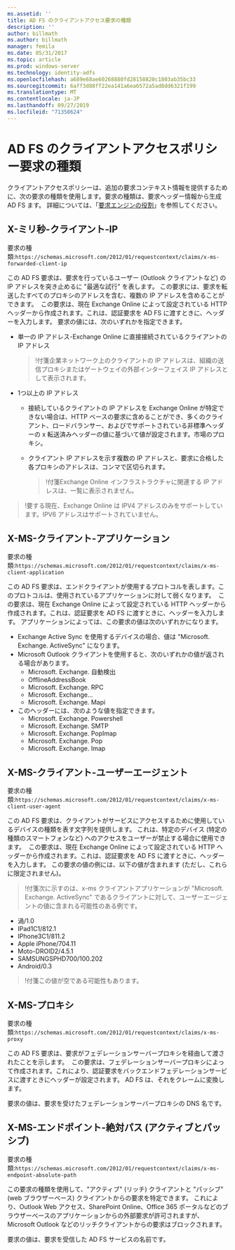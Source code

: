 ```yaml
---
ms.assetid: ''
title: AD FS のクライアントアクセス要求の種類
description: ''
author: billmath
ms.author: billmath
manager: femila
ms.date: 05/31/2017
ms.topic: article
ms.prod: windows-server
ms.technology: identity-adfs
ms.openlocfilehash: a689e68ae60268880fd28158820c1803ab35bc33
ms.sourcegitcommit: 6aff3d88ff22ea141a6ea6572a5ad8dd6321f199
ms.translationtype: MT
ms.contentlocale: ja-JP
ms.lasthandoff: 09/27/2019
ms.locfileid: "71358624"
---
```

# <a name="client-access-policy-claim-types-in-ad-fs"></a>AD FS のクライアントアクセスポリシー要求の種類

クライアントアクセスポリシーは、追加の要求コンテキスト情報を提供するために、次の要求の種類を使用します。要求の種類は、要求ヘッダー情報から生成 AD FS ます。  詳細については、「[要求エンジンの役割](../technical-reference/the-role-of-the-claims-engine.md)」を参照してください。

## <a name="x-ms-forwarded-client-ip"></a>X-ミリ秒-クライアント-IP

要求の種類:`https://schemas.microsoft.com/2012/01/requestcontext/claims/x-ms-forwarded-client-ip`

この AD FS 要求は、要求を行っているユーザー (Outlook クライアントなど) の IP アドレスを突き止めるに "最適な試行" を表します。 この要求には、要求を転送したすべてのプロキシのアドレスを含む、複数の IP アドレスを含めることができます。  この要求は、現在 Exchange Online によって設定されている HTTP ヘッダーから作成されます。これは、認証要求を AD FS に渡すときに、ヘッダーを入力します。 要求の値には、次のいずれかを指定できます。


- 単一の IP アドレス-Exchange Online に直接接続されているクライアントの IP アドレス

    >!付箋企業ネットワーク上のクライアントの IP アドレスは、組織の送信プロキシまたはゲートウェイの外部インターフェイス IP アドレスとして表示されます。

- 1つ以上の IP アドレス
  - 接続しているクライアントの IP アドレスを Exchange Online が特定できない場合は、HTTP ベースの要求に含めることができ、多くのクライアント、ロードバランサー、およびでサポートされている非標準ヘッダーの x 転送済みヘッダーの値に基づいて値が設定されます。市場のプロキシ。
  - クライアント IP アドレスを示す複数の IP アドレスと、要求に合格した各プロキシのアドレスは、コンマで区切られます。

    >!付箋Exchange Online インフラストラクチャに関連する IP アドレスは、一覧に表示されません。


>!要する現在、Exchange Online は IPV4 アドレスのみをサポートしています。IPV6 アドレスはサポートされていません。 


## <a name="x-ms-client-application"></a>X-MS-クライアント-アプリケーション

要求の種類:`https://schemas.microsoft.com/2012/01/requestcontext/claims/x-ms-client-application`

この AD FS 要求は、エンドクライアントが使用するプロトコルを表します。このプロトコルは、使用されているアプリケーションに対して弱くなります。  この要求は、現在 Exchange Online によって設定されている HTTP ヘッダーから作成されます。これは、認証要求を AD FS に渡すときに、ヘッダーを入力します。 アプリケーションによっては、この要求の値は次のいずれかになります。



- Exchange Active Sync を使用するデバイスの場合、値は "Microsoft. Exchange. ActiveSync" になります。 
- Microsoft Outlook クライアントを使用すると、次のいずれかの値が返される場合があります。
    - Microsoft. Exchange. 自動検出
    - OfflineAddressBook
    - Microsoft. Exchange. RPC
    - Microsoft. Exchange...
    - Microsoft. Exchange. Mapi
- このヘッダーには、次のような値を指定できます。
    - Microsoft. Exchange. Powershell
    - Microsoft. Exchange. SMTP
    - Microsoft. Exchange. PopImap
    - Microsoft. Exchange. Pop
    - Microsoft. Exchange. Imap

## <a name="x-ms-client-user-agent"></a>X-MS-クライアント-ユーザーエージェント

要求の種類:`https://schemas.microsoft.com/2012/01/requestcontext/claims/x-ms-client-user-agent`

この AD FS 要求は、クライアントがサービスにアクセスするために使用しているデバイスの種類を表す文字列を提供します。 これは、特定のデバイス (特定の種類のスマートフォンなど) へのアクセスをユーザーが禁止する場合に使用できます。  この要求は、現在 Exchange Online によって設定されている HTTP ヘッダーから作成されます。これは、認証要求を AD FS に渡すときに、ヘッダーを入力します。 この要求の値の例には、以下の値が含まれます (ただし、これらに限定されません)。
>!付箋次に示すのは、x-ms クライアントアプリケーションが "Microsoft. Exchange. ActiveSync" であるクライアントに対して、ユーザーエージェントの値に含まれる可能性のある例です。

- 渦/1.0
- IPad1C1/812.1
- IPhone3C1/811.2
- Apple iPhone/704.11
- Moto-DROID2/4.5.1
- SAMSUNGSPHD700/100.202
- Android/0.3

>!付箋この値が空である可能性もあります。


## <a name="x-ms-proxy"></a>X-MS-プロキシ

要求の種類:`https://schemas.microsoft.com/2012/01/requestcontext/claims/x-ms-proxy`

この AD FS 要求は、要求がフェデレーションサーバープロキシを経由して渡されたことを示します。  この要求は、フェデレーションサーバープロキシによって作成されます。これにより、認証要求をバックエンドフェデレーションサービスに渡すときにヘッダーが設定されます。 AD FS は、それをクレームに変換します。 

要求の値は、要求を受けたフェデレーションサーバープロキシの DNS 名です。

## <a name="x-ms-endpoint-absolute-path-active-vs-passive"></a>X-MS-エンドポイント-絶対パス (アクティブとパッシブ)

要求の種類:`https://schemas.microsoft.com/2012/01/requestcontext/claims/x-ms-endpoint-absolute-path`

この要求の種類を使用して、"アクティブ" (リッチ) クライアントと "パッシブ" (web ブラウザーベース) クライアントからの要求を特定できます。 これにより、Outlook Web アクセス、SharePoint Online、Office 365 ポータルなどのブラウザーベースのアプリケーションからの外部要求が許可されますが、Microsoft Outlook などのリッチクライアントからの要求はブロックされます。

要求の値は、要求を受信した AD FS サービスの名前です。

